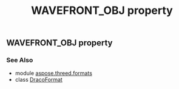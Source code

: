 ﻿---
title: WAVEFRONT_OBJ property
second_title: Aspose.3D for Python via .NET API References
description: 
type: docs
weight: 520
url: /python-net/aspose.threed.formats/dracoformat/wavefront_obj/
is_root: false
---

## WAVEFRONT_OBJ property


### See Also
* module [aspose.threed.formats](../../)
* class [DracoFormat](/3d/python-net/aspose.threed.formats/dracoformat)
